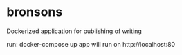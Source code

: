 # bronsons
Dockerized application for publishing of writing

run: docker-compose up
app will run on http://localhost:80
